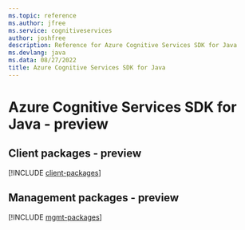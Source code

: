 ```yaml
---
ms.topic: reference
ms.author: jfree
ms.service: cognitiveservices
author: joshfree
description: Reference for Azure Cognitive Services SDK for Java
ms.devlang: java
ms.data: 08/27/2022
title: Azure Cognitive Services SDK for Java
---
```

# Azure Cognitive Services SDK for Java - preview

## Client packages - preview
[!INCLUDE [client-packages](cognitive-services-client-index.md)]
## Management packages - preview
[!INCLUDE [mgmt-packages](cognitive-services-mgmt-index.md)]
